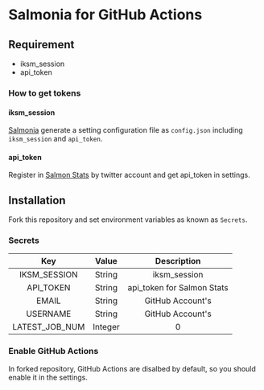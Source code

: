 # Salmonia for GitHub Actions

## Requirement

- iksm_session
- api_token

### How to get tokens

#### iksm_session

[Salmonia](https://github.com/tkgstrator/Salmonia) generate a setting configuration file as `config.json` including `iksm_session` and `api_token`.

#### api_token

Register in [Salmon Stats](https://salmon-stats.yuki.games/) by twitter account and get api_token in settings.

## Installation

Fork this repository and set environment variables as known as `Secrets`.

### Secrets

| Key            | Value   | Description                | 
| :------------: | :-----: | :------------------------: | 
| IKSM_SESSION   | String  | iksm_session               | 
| API_TOKEN      | String  | api_token for Salmon Stats | 
| EMAIL          | String  | GitHub Account's           | 
| USERNAME       | String  | GitHub Account's           | 
| LATEST_JOB_NUM | Integer | 0                          | 

### Enable GitHub Actions

In forked repository, GitHub Actions are disalbed by default, so you should enable it in the settings.
